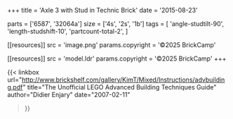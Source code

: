 +++
title = 'Axle 3 with Stud in Technic Brick'
date  = '2015-08-23'

parts = ['6587', '32064a']
size  = ['4s', '2s', '1b']
tags  = [
  'angle-studtilt-90',
  'length-studshift-10',
  'partcount-total-2',
]

[[resources]]
src              = 'image.png'
params.copyright = '©2025 BrickCamp'

[[resources]]
src              = 'model.ldr'
params.copyright = '©2025 BrickCamp'
+++

{{< linkbox
    url="http://www.brickshelf.com/gallery/KimT/Mixed/Instructions/advbuilding.pdf"
    title="The Unofficial LEGO Advanced Building Techniques Guide"
    author="Didier Enjary"
    date="2007-02-11"
>}}
